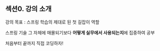 ## 섹션0. 강의 소개

강의 목표 : 스프링 학습의 제대로 된 첫 길잡이 역할

스프링 기술 그 자체에 매몰되기보다 **어떻게 실무에서 사용되는지**에 집중하여 공부

처음부터 끝까지 직접 코딩하자!  
